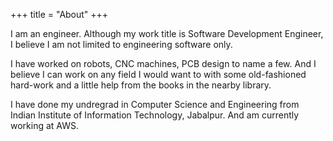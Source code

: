 +++
title = "About"
+++

I am an engineer. Although my work title is Software Development Engineer, I believe I am not limited to engineering software only. 

I have worked on robots, CNC machines, PCB design to name a few. And I believe I can work on any field I would want to with some old-fashioned hard-work and a little help from the books in the nearby library.

I have done my undregrad in Computer Science and Engineering from Indian Institute of Information Technology, Jabalpur. And am currently working at AWS.
